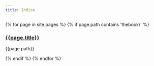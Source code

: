 ```yaml
---
title: Indice
---
```



{% for page in site.pages %}
{% if page.path contains 'thebook/' %}

### [{{page.title}}]({{page.url}})
{{page.path}}

{% endif %}
{% endfor %}
